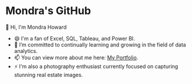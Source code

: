 # Mondra's GitHub

👋 Hi, I'm Mondra Howard

- 😄 I'm a fan of Excel, SQL, Tableau, and Power BI.
- 🌱 I’m committed to continually learning and growing in the field of data analytics.
- 📫 You can view more about me here: [My Portfolio](https://mondra-howard.carrd.co/).
- ⚡ I'm also a photography enthusiast currently focused on capturing stunning real estate images.



<!--
**Mondra-Howard/Mondra-Howard** is a ✨ _special_ ✨ repository because its `README.md` (this file) appears on your GitHub profile.

Here are some ideas to get you started:

- 🔭 I’m currently working on ...
- 🌱 I’m currently learning ...
- 👯 I’m looking to collaborate on ...
- 🤔 I’m looking for help with ...
- 💬 Ask me about ...
- 📫 How to reach me: ...
- 😄 Pronouns: ...
- ⚡ Fun fact: ...
-->
